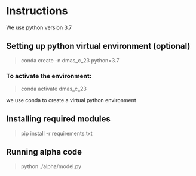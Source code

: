 # Instructions
We use python version 3.7
## Setting up python virtual environment (optional)
>conda create -n dmas_c_23 python=3.7
### To activate the environment:
>conda activate dmas_c_23

we use conda to create a virtual python environment

## Installing required modules

>pip install -r requirements.txt

## Running alpha code
>python ./alpha/model.py
